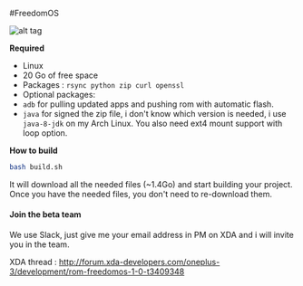 #FreedomOS

![alt tag](https://raw.githubusercontent.com/Nevax07/FreedomOS/op3/banner_small.png)

**Required**
- Linux
- 20 Go of free space
- Packages : `rsync python zip curl openssl`
- Optional packages:
- `adb` for pulling updated apps and pushing rom with automatic flash.
- `java` for signed the zip file, i don't know which version is needed, i use `java-8-jdk` on my Arch Linux.
You also need ext4 mount support with loop option.

**How to build**

```bash
bash build.sh
```

It will download all the needed files (~1.4Go) and start building your project.
Once you have the needed files, you don't need to re-download them.

#### Join the beta team
We use Slack, just give me your email address in PM on XDA and i will invite you in the team.

XDA thread : http://forum.xda-developers.com/oneplus-3/development/rom-freedomos-1-0-t3409348
